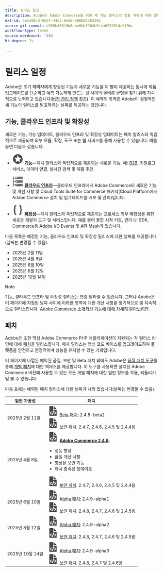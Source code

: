```yaml
---
title: 릴리스 일정
description: Adobe의 Adobe Commerce를 위한 새 기능 릴리스의 발표 계획에 대해 알아봅니다.
exl-id: ae1e09cd-966f-44a3-9e4d-b90bb838429d
source-git-commit: b908b468f0b8abe8bb7904b9c4a626201dc919bc
workflow-type: tm+mt
source-wordcount: '483'
ht-degree: 2%

---
```



# 릴리스 일정

Adobe은 조기 채택자에게 향상된 기능과 새로운 기능을 더 빨리 제공하는 동시에 제품 업그레이드를 단순하고 예측 가능하게 만드는 것 사이의 올바른 균형을 찾기 위해 지속적으로 노력하고 있습니다([버전 관리 정책](versioning-policy.md) 참조). 이 예약의 목적은 Adobe이 실질적인 새 기능의 릴리스를 발표하려는 날짜를 제공하는 것입니다.

## 기능, 클라우드 인프라 및 확장성

새로운 기능, 기능 업데이트, 클라우드 인프라 및 확장성 업데이트는 패치 릴리스와 독립적으로 제공되며 외부 모듈, 확장, 도구 또는 웹 서비스를 통해 사용할 수 있습니다. 예를 들면 다음과 같습니다.

- ![기능 아이콘](../assets/icons/feature.svg) [**기능**](https://experienceleague.adobe.com/en/docs/commerce/user-guides/release-information/release-notes-all)—패치 릴리스와 독립적으로 제공되는 새로운 기능. 예: [B2B](https://experienceleague.adobe.com/en/docs/commerce-admin/b2b/release-notes), 카탈로그 서비스, 데이터 연결, 실시간 검색 및 제품 추천.

- ![인프라 아이콘](../assets/icons/servers.svg) [**클라우드 인프라**](https://experienceleague.adobe.com/en/docs/commerce-on-cloud/user-guide/release-notes/cloud-tools-suite)—클라우드 인프라에서 Adobe Commerce의 새로운 기능 및 개선 사항 및 Cloud Tools Suite for Commerce 패키지(Cloud Platform에서 Adobe Commerce 설치 및 업그레이드를 배포 및 관리)입니다.

- ![확장성 아이콘](../assets/icons/brackets.svg) [**확장성**](https://developer.adobe.com/commerce/extensibility/)—패치 릴리스와 독립적으로 제공되는 프로세스 외부 확장성을 위한 새로운 개발자 도구 및 서비스입니다. 예를 들어 통합 시작 키트, 관리 UI SDK, Commerce용 Adobe I/O Events 및 API Mesh가 있습니다.

다음 목록은 예정된 기능, 클라우드 인프라 및 확장성 릴리스에 대한 날짜를 제공합니다(날짜는 변경될 수 있음).

- 2025년 2월 11일
- 2025년 4월 8일
- 2025년 6월 10일
- 2025년 8월 12일
- 2025년 10월 14일

>[!NOTE]
>
>기능, 클라우드 인프라 및 확장성 릴리스는 연중 달라질 수 있습니다. 그러나 Adobe은 이 페이지에 지정된 날짜 사이에 이러한 영역에 대한 개선 사항을 정기적으로 및 지속적으로 릴리스합니다. [Adobe Commerce 소개최신 기능에 대해 자세히 알아보려면 ](https://business.adobe.com/products/magento/magento-commerce.html).

## 패치

Adobe은 또한 핵심 Adobe Commerce PHP 애플리케이션의 지원되는 각 릴리스 라인에 대해 [패치](versioning-policy.md#patch-release)을 릴리스합니다. 패치 릴리스는 핵심 코드 베이스를 업그레이드하여 플랫폼을 안전하고 안정적이며 성능을 유지할 수 있는 기회입니다.

이 페이지에 나열된 예약된 품질, 보안 및 Beta 패치 외에도 Adobe은 [품질 패치 도구](versioning-policy.md#individual-patch)를 통해 [개별 패치](../tools/quality-patches-tool/usage.md)에 대한 액세스를 제공합니다. 이 도구를 사용하면 설치된 Adobe Commerce 버전에 사용할 수 있는 모든 개별 패치에 대한 일반 정보를 적용, 되돌리기 및 볼 수 있습니다.

다음 표에는 예약된 패치 릴리스에 대한 날짜가 나와 있습니다(날짜는 변경될 수 있음).

<table>
<thead>
  <tr>
    <th>일반 가용성</th>
    <th>패치</th>
  </tr>
</thead>
<tbody>
  <tr>
  <tr>
    <td>2025년 2월 11일</td>
    <td><img alt="패치 릴리스 아이콘" src="../assets/icons/file-code.svg"></img> <a href="versioning-policy.md#beta-patch-release">Beta 패치</a>: 2.4.8-beta2<br><img alt="패치 릴리스 아이콘" src="../assets/icons/file-code.svg"></img> <a href="release-notes/security/overview.md">보안 패치</a>: 2.4.7, 2.4.6, 2.4.5 및 2.4.4용</td>
  </tr>
  <tr>
    <tr>
    <td>2025년 4월 8일</td>
    <td><img alt="패치 릴리스 아이콘" src="../assets/icons/file-code.svg"></img> <a href="release-notes/commerce/overview.md"><strong>Adobe Commerce 2.4.8</a></strong>:<ul><li>성능 향상</li><li>품질 개선 사항</li><li>향상된 보안 기능</li><li>타사 종속성 업데이트</li></ul><img alt="패치 릴리스 아이콘" src="../assets/icons/file-code.svg"></img> <a href="release-notes/security/overview.md">보안 패치</a>: 2.4.7, 2.4.6, 2.4.5 및 2.4.4용</td>
  </tr>
  <tr>
    <td>2025년 6월 10일</td>
    <td><img alt="패치 릴리스 아이콘" src="../assets/icons/file-code.svg"></img> <a href="versioning-policy.md#alpha-patch-release">Alpha 패치</a>: 2.4.9-alpha1<br><img alt="패치 릴리스 아이콘" src="../assets/icons/file-code.svg"></img> <a href="release-notes/security/overview.md">보안 패치</a>: 2.4.8, 2.4.7, 2.4.6 및 2.4.5용</td>
  </tr>
  <tr>
    <td>2025년 8월 12일</td>
    <td><img alt="패치 릴리스 아이콘" src="../assets/icons/file-code.svg"></img> <a href="versioning-policy.md#alpha-patch-release">Alpha 패치</a>: 2.4.9-alpha2<br><img alt="패치 릴리스 아이콘" src="../assets/icons/file-code.svg"></img> <a href="release-notes/security/overview.md">보안 패치</a>: 2.4.8, 2.4.7, 2.4.6 및 2.4.5용</td>
  </tr>
  <tr>
    <td>2025년 10월 14일</td>
    <td><img alt="패치 릴리스 아이콘" src="../assets/icons/file-code.svg"></img> <a href="versioning-policy.md#alpha-patch-release">Alpha 패치</a>: 2.4.9-alpha3<br><img alt="패치 릴리스 아이콘" src="../assets/icons/file-code.svg"></img> <a href="release-notes/security/overview.md">보안 패치</a>: 2.4.8, 2.4.7 및 2.4.6용</td>
  </tr>
</tbody>
</table>